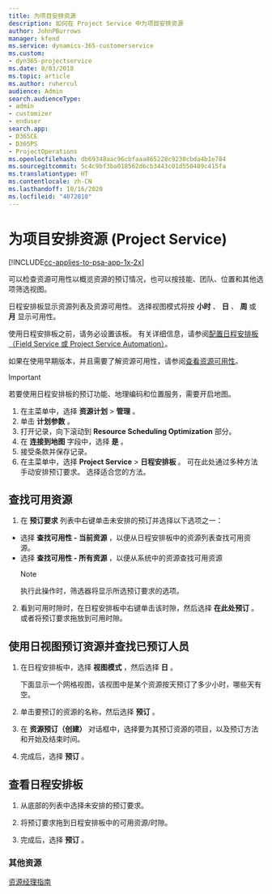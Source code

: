 ```yaml
---
title: 为项目安排资源
description: 如何在 Project Service 中为项目安排资源
author: JohnPBurrows
manager: kfend
ms.service: dynamics-365-customerservice
ms.custom:
- dyn365-projectservice
ms.date: 8/03/2018
ms.topic: article
ms.author: ruhercul
audience: Admin
search.audienceType:
- admin
- customizer
- enduser
search.app:
- D365CE
- D365PS
- ProjectOperations
ms.openlocfilehash: db69348aac96cbfaaa865228c9230cbda4b1e784
ms.sourcegitcommit: 5c4c9bf3ba018562d6cb3443c01d550489c415fa
ms.translationtype: HT
ms.contentlocale: zh-CN
ms.lasthandoff: 10/16/2020
ms.locfileid: "4072810"
---
```

# <a name="schedule-resources-for-a-project-project-service"></a>为项目安排资源 (Project Service)

[!INCLUDE[cc-applies-to-psa-app-1x-2x](../includes/cc-applies-to-psa-app-1x-2x.md)]

可以检查资源可用性以概览资源的预订情况，也可以按技能、团队、位置和其他选项筛选视图。  
  
日程安排板显示资源列表及资源可用性。 选择视图模式将按 **小时** 、 **日** 、 **周** 或 **月** 显示可用性。  
  
使用日程安排板之前，请务必设置该板。 有关详细信息，请参阅[配置日程安排板（Field Service 或 Project Service Automation）](https://docs.microsoft.com/dynamics365/field-service/configure-schedule-board)。
  
如果在使用早期版本，并且需要了解资源可用性，请参阅[查看资源可用性](../psa/view-resource-availability.md)。  

> [!IMPORTANT]
>  若要使用日程安排板的预订功能、地理编码和位置服务，需要开启地图。  
> 
> 1. 在主菜单中，选择 **资源计划** > **管理** 。  
> 2. 单击 **计划参数** 。  
> 3. 打开记录，向下滚动到 **Resource Scheduling Optimization** 部分。  
> 4. 在 **连接到地图** 字段中，选择 **是** 。  
> 5. 接受条款并保存记录。  
> 6. 在主菜单中，选择 **Project Service** > **日程安排板** 。 可在此处通过多种方法手动安排预订要求。 选择适合您的方法。
  
## <a name="find-available-resources"></a>查找可用资源

1.  在 **预订要求** 列表中右键单击未安排的预订并选择以下选项之一：  
  
- 选择 **查找可用性 - 当前资源** ，以便从日程安排板中的资源列表查找可用资源。  
- 选择 **查找可用性 - 所有资源** ，以便从系统中的资源查找可用资源  
   > [!NOTE]
   >  执行此操作时，筛选器将显示所选预订要求的选项。  
  
2. 看到可用时隙时，在日程安排板中右键单击该时隙，然后选择 **在此处预订** 。 或者将预订要求拖放到可用时隙。  
  

## <a name="book-a-resource-using-the-daily-view-and-find-whos-under-booked"></a>使用日视图预订资源并查找已预订人员
  
1.  在日程安排板中，选择 **视图模式** ，然后选择 **日** 。  
  
    下面显示一个网格视图，该视图中是某个资源按天预订了多少小时，哪些天有空。  
  
2.  单击要预订的资源的名称，然后选择 **预订** 。  
  
3.  在 **资源预订（创建）** 对话框中，选择要为其预订资源的项目，以及预订方法和开始及结束时间。  
  
4.  完成后，选择 **预订** 。  
  
## <a name="view-to-the-schedule-board"></a>查看日程安排板
  
1.  从底部的列表中选择未安排的预订要求。  
  
2.  将预订要求拖到日程安排板中的可用资源/时隙。  
  
3.  完成后，选择 **预订** 。  
  
### <a name="additional-resources"></a>其他资源  
 [资源经理指南](../psa/resource-manager-guide.md)
